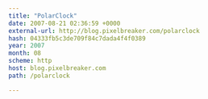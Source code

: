```yaml
---
title: "PolarClock"
date: 2007-08-21 02:36:59 +0000
external-url: http://blog.pixelbreaker.com/polarclock
hash: 04333fb5c3de709f84c7dada4f4f0389
year: 2007
month: 08
scheme: http
host: blog.pixelbreaker.com
path: /polarclock

---
```



